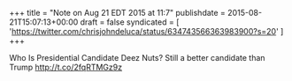 +++
title = "Note on Aug 21 EDT 2015 at 11:7"
publishdate = 2015-08-21T15:07:13+00:00
draft = false
syndicated = [ 'https://twitter.com/chrisjohndeluca/status/634743566363983900?s=20' ]
+++

Who Is Presidential Candidate Deez Nuts? Still a better candidate than Trump http://t.co/2fqRTMGz9z
